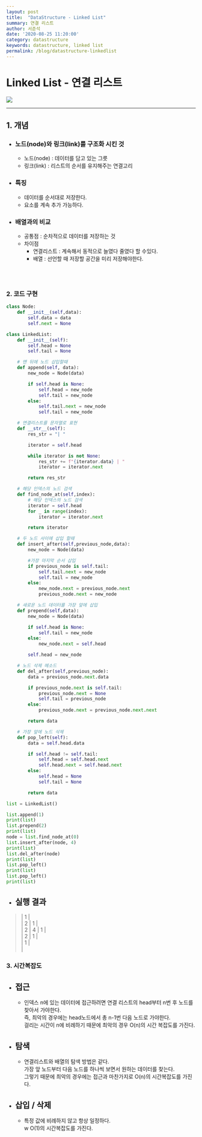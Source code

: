 ```yaml
---
layout: post
title:  "DataStructure - Linked List"
summary: 연결 리스트
author: 서준석
date: '2020-08-25 11:20:00'
category: datastructure
keywords: datastructure, linked list
permalink: /blog/datastructure-linkedlist
---
```

# Linked List - 연결 리스트

<img src="../assets/images/datastructure/linkedlist.png"/>

<hr/>

## 1. 개념

* ### 노드(node)와 링크(link)를 구조화 시킨 것
  * 노드(node) : 데이터를 담고 있는 그릇
  * 링크(link) : 리스트의 순서를 유지해주는 연결고리

* ### 특징
  * 데이터를 순서대로 저장한다.
  * 요소를 계속 추가 가능하다.
* ### 배열과의 비교
  * 공통점 : 순차적으로 데이터를 저장하는 것
  * 차이점
    * 연결리스트 : 계속해서 동적으로 늘였다 줄였다 할 수있다.
    * 배열 : 선언할 때 저장할 공간을 미리 저장해야한다.
<br/>
<br/>

### 2. 코드 구현
```python
class Node:
    def __init__(self,data):
        self.data = data
        self.next = None

class LinkedList:
    def __init__(self):
        self.head = None
        self.tail = None

    # 맨 뒤에 노드 삽입할때
    def append(self, data):
        new_node = Node(data)

        if self.head is None:
            self.head = new_node
            self.tail = new_node
        else:
            self.tail.next = new_node
            self.tail = new_node

    # 연결리스트를 문자열로 표현
    def __str__(self):
        res_str = "| "

        iterator = self.head

        while iterator is not None:
            res_str += f"{iterator.data} | "
            iterator = iterator.next

        return res_str

    # 해당 인덱스의 노드 검색
    def find_node_at(self,index):
        # 해당 인덱스의 노드 검색
        iterator = self.head
        for _ in range(index):
            iterator = iterator.next

        return iterator

    # 두 노드 사이에 삽입 할때
    def insert_after(self,previous_node,data):
        new_node = Node(data)

        #가장 마지막 순서 삽입
        if previous_node is self.tail:
            self.tail.next = new_node
            self.tail = new_node
        else:
            new_node.next = previous_node.next
            previous_node.next = new_node

    # 새로운 노드 데이터를 가장 앞에 삽입
    def prepend(self,data):
        new_node = Node(data)

        if self.head is None:
            self.tail = new_node
        else:
            new_node.next = self.head

        self.head = new_node

    # 노드 삭제 메소드
    def del_after(self,previous_node):
        data = previous_node.next.data

        if previous_node.next is self.tail:
            previous_node.next = None
            self.tail = previous_node
        else:
            previous_node.next = previous_node.next.next

        return data

    # 가장 앞에 노드 삭제
    def pop_left(self):
        data = self.head.data

        if self.head != self.tail:
            self.head = self.head.next
            self.head.next = self.head.next
        else:
            self.head = None
            self.tail = None

        return data

list = LinkedList()

list.append(1)
print(list)
list.prepend(2)
print(list)
node = list.find_node_at(0)
list.insert_after(node, 4)
print(list)
list.del_after(node)
print(list)
list.pop_left()
print(list)
list.pop_left()
print(list)
```
- ## 실행 결과
>| 1 |<br/>
| 2 | 1 |<br/>
| 2 | 4 | 1 |<br/> 
| 2 | 1 | <br/>
| 1 | <br/>
| <br/>

### 3. 시간복잡도
* ## 접근
  * 인덱스 n에 있는 데이터에 접근하려면 연결 리스트의 head부터 n번 후 노드를 찾아서 가야한다.<br/>
  즉, 최악의 경우에는 head노드에서 총 n-1번 다음 노드로 가야한다.<br/>
  걸리는 시간이 n에 비례하기 때문에 최악의 경우 O(n)의 시간 복잡도를 가진다.
* ## 탐색
  * 연결리스트와 배열의 탐색 방법은 같다.<br/>
  가장 앞 노드부터 다음 노드를 하나씩 보면서 원하는 데이터를 찾는다.<br/>
  그렇기 때문에 최악의 경우에는 접근과 마찬가지로 O(n)의 시간복잡도를 가진다.
* ## 삽입 / 삭제
  * 특정 값에 비례하지 않고 항상 일정하다.<br/>w
  O(1)의 시간복잡도를 가진다.